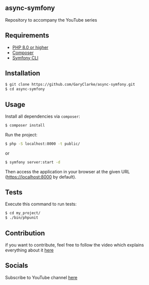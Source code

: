 async-symfony
-------------

Repository to accompany the YouTube series

Requirements
------------
- [PHP 8.0 or higher](https://www.php.net/downloads.php)
- [Composer](https://getcomposer.org/)
- [Symfony CLI](https://symfony.com/download)
<!-- - [Docker](https://www.docker.com/) -->

Installation
------------
```bash
$ git clone https://github.com/GaryClarke/async-symfony.git
$ cd async-symfony
```

Usage
-----
Install all dependencies via `composer`:

```bash
$ composer install
```
Run the project:

```bash
$ php -S localhost:8000 -t public/
```
or

```bash
$ symfony server:start -d
```

Then access the application in your browser at the given URL (<https://localhost:8000> by default).

Tests
-----
Execute this command to run tests:

```bash
$ cd my_project/
$ ./bin/phpunit
```

## Contribution
if you want to contribute, feel free to follow the video which explains everything about it [here](https://www.youtube.com/watch?v=s_foKPUz62w)


## Socials

Subscribe to YouTube channel [here](https://www.youtube.com/c/GaryClarkeTech/featured)
